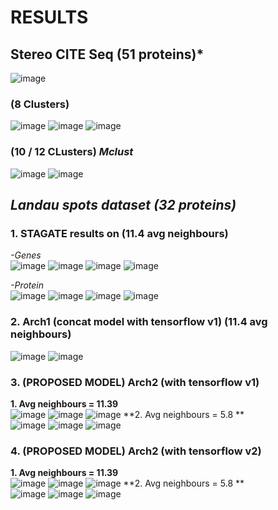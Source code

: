 # RESULTS <br>
## Stereo CITE Seq (51 proteins)* <br> 
![image](https://github.com/karanwxliaa/MultiOmics-Research/assets/95328038/35313c54-ce9c-4ceb-b1b9-4cdf909a076f)

### (8 Clusters)
![image](https://github.com/karanwxliaa/MultiOmics-Research/assets/95328038/ddc0c62d-9686-428e-b347-06c13232f414)
![image](https://github.com/karanwxliaa/MultiOmics-Research/assets/95328038/2d7f14e5-2eb4-4977-989b-70c82684a07f)
![image](https://github.com/karanwxliaa/MultiOmics-Research/assets/95328038/428205ac-e067-426b-93b2-f52b1b6d0716)

### (10 / 12 CLusters) *Mclust*
![image](https://github.com/karanwxliaa/MultiOmics-Research/assets/95328038/498140fa-ce45-4248-b227-b38e12b08d2f)
![image](https://github.com/karanwxliaa/MultiOmics-Research/assets/95328038/fa1bf1a2-1c79-4bf9-80c1-b256f7ef22f7)



## *Landau spots dataset (32 proteins)* <br>

### 1. STAGATE results on (11.4 avg neighbours) <br>
*-Genes* <br>
![image](https://github.com/karanwxliaa/MultiOmics-Research/assets/95328038/902dfe38-e2b9-4858-b3f1-cc2c0f09a991)
![image](https://github.com/karanwxliaa/MultiOmics-Research/assets/95328038/1d20d8ad-a955-421c-87fe-e3e834116b8d)
![image](https://github.com/karanwxliaa/MultiOmics-Research/assets/95328038/e568c655-0f82-48f6-8337-22cb434da384)
![image](https://github.com/karanwxliaa/MultiOmics-Research/assets/95328038/37e5b4c7-703b-430c-a144-03c4d6a4646a)

*-Protein* <br>
![image](https://github.com/karanwxliaa/MultiOmics-Research/assets/95328038/62c8cc23-edcd-4325-9700-e4c0a692e64e)
![image](https://github.com/karanwxliaa/MultiOmics-Research/assets/95328038/751c0dd8-00ca-4b66-be52-61fb90a5c7fb)
![image](https://github.com/karanwxliaa/MultiOmics-Research/assets/95328038/28e4f5fe-d5e1-4a0b-b8ea-7a35a067c689)
![image](https://github.com/karanwxliaa/MultiOmics-Research/assets/95328038/533a6984-d33c-4db4-a61f-3fd4bc17e74c)

### 2. Arch1 (concat model with tensorflow **v1**) (11.4 avg neighbours) <br>
![image](https://github.com/karanwxliaa/MultiOmics-Research/assets/95328038/6ba019c7-d076-4315-8db1-ecfe32cc32ea)
![image](https://github.com/karanwxliaa/MultiOmics-Research/assets/95328038/457bc755-9bfd-4011-bdf5-39b7d5b8c291)



### 3. (PROPOSED MODEL) Arch2 (with tensorflow **v1**) <br>
**1. Avg neighbours = 11.39** <br>
![image](https://github.com/karanwxliaa/MultiOmics-Research/assets/95328038/119790b4-cc30-44a0-bc5f-af8f98060e13)
![image](https://github.com/karanwxliaa/MultiOmics-Research/assets/95328038/18e76e83-1b92-46cf-861e-8fd2cb5c185b)
![image](https://github.com/karanwxliaa/MultiOmics-Research/assets/95328038/edc97275-9e80-4088-a168-6cced13c9c42)
**2. Avg neighbours = 5.8 ** <br>
![image](https://github.com/karanwxliaa/MultiOmics-Research/assets/95328038/67e7d79d-7ddf-4128-9f01-11370df58b6a)
![image](https://github.com/karanwxliaa/MultiOmics-Research/assets/95328038/48cfec5e-6a56-4b7d-842f-614ec52a2456)
![image](https://github.com/karanwxliaa/MultiOmics-Research/assets/95328038/73de9ee3-5677-4291-b2d4-6d898ad454de)

### 4.  (PROPOSED MODEL)  Arch2 (with tensorflow **v2**) <br>
**1. Avg neighbours = 11.39** <br>
![image](https://github.com/karanwxliaa/MultiOmics-Research/assets/95328038/119790b4-cc30-44a0-bc5f-af8f98060e13)
![image](https://github.com/karanwxliaa/MultiOmics-Research/assets/95328038/258d926e-08ef-4216-8043-a5a640a8b705)
![image](https://github.com/karanwxliaa/MultiOmics-Research/assets/95328038/66692eda-ce4f-4973-9383-18a356b83d4c)
**2. Avg neighbours = 5.8 ** <br>
![image](https://github.com/karanwxliaa/MultiOmics-Research/assets/95328038/67e7d79d-7ddf-4128-9f01-11370df58b6a)
![image](https://github.com/karanwxliaa/MultiOmics-Research/assets/95328038/80e23647-8c5d-4f4c-9b96-19afc51e75b9)
![image](https://github.com/karanwxliaa/MultiOmics-Research/assets/95328038/ae2d005c-de7a-4dd8-a9fb-6c94b966d14b)
